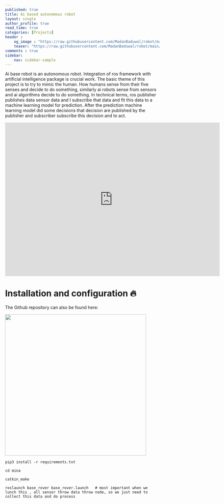```yaml
---
published: true
title: Ai based autonomous robot
layout: single
author_profile: true
read_time: true
categories: [Projects]
header :
    og_image : "https://raw.githubusercontent.com/MadanBaduwal/robot/main/robot-image.png"
    teaser: "https://raw.githubusercontent.com/MadanBaduwal/robot/main/robot-image.png"
comments : true
sidebar:
    nav: sidebar-sample
---
```


Ai base robot is an autonomous robot.  Integration of ros framework with artificial intelligence package is crucial work. The basic theme of this project is to try to mimic the human. How humans sense from their five senses and decide to do something, similarly ai robots sense from sensors and ai algorithms decide to do something.
In technical terms, ros publisher publishes data sensor data and I subscribe that data and fit this data to a machine learning model for prediction.
After the prediction machine learning model did some decisions that decision are published by the publisher and subscriber subscribe this decision and to act.


<iframe width="700" height="500" src="https://www.youtube.com/embed/1U3eIhNUA8E" frameborder="0" allow="accelerometer; autoplay; encrypted-media; gyroscope; picture-in-picture" allowfullscreen></iframe>

<br>

# Installation and configuration 🔥

The Github repository can also be found here:

<a href="https://github.com/MadanBaduwal/robot"><img src="https://github-link-card.s3.ap-northeast-1.amazonaws.com/MadanBaduwal/robot.png" width="460px"></a>

```shell
pip3 install -r requirements.txt

cd mina

catkin_make

roslaunch base_rover base_rover.launch   # most important when we lunch this , all sensor throw data throw node, so we just need to collect this data and do process
```
